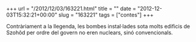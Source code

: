 +++
url = "/2012/12/03/163221.html"
title = ""
date = "2012-12-03T15:32:21+00:00"
slug = "163221"
tags = ["contes"]
+++

Contràriament a la llegenda, les bombes instal·lades sota molts edificis de Szohôd per ordre del govern no eren nuclears, sinó convencionals.

